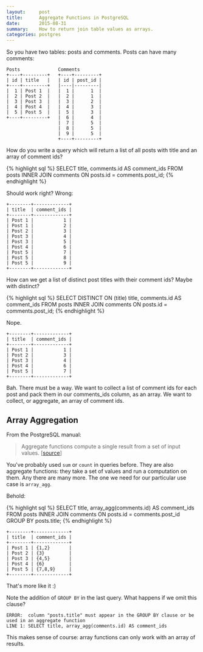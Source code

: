 ```yaml
---
layout:     post
title:      Aggregate Functions in PostgreSQL
date:       2015-08-31
summary:    How to return join table values as arrays.
categories: postgres
---
```


So you have two tables\: posts and comments. Posts can have many comments:

    Posts              Comments
    +----+---------+   +----+---------+
    | id | title   |   | id | post_id |
    +----+---------+   |----|---------|
    |  1 | Post 1  |   |  1 |      1  |
    |  2 | Post 2  |   |  2 |      1  |
    |  3 | Post 3  |   |  3 |      2  |
    |  4 | Post 4  |   |  4 |      3  |
    |  5 | Post 5  |   |  5 |      3  |
    +----+---------+   |  6 |      4  |
                       |  7 |      5  |
                       |  8 |      5  |
                       |  9 |      5  |
                       +----+---------+

How do you write a query which will return a list of all posts with title and an array of comment ids?

{% highlight sql %}
SELECT title, comments.id AS comment_ids
FROM posts INNER JOIN comments ON posts.id = comments.post_id;
{% endhighlight %}

Should work right? Wrong:

    +--------+-------------+
    | title  | comment_ids |
    +--------+-------------+
    | Post 1 |           1 |
    | Post 1 |           2 |
    | Post 2 |           3 |
    | Post 3 |           4 |
    | Post 3 |           5 |
    | Post 4 |           6 |
    | Post 5 |           7 |
    | Post 5 |           8 |
    | Post 5 |           9 |
    +--------+-------------+

How can we get a list of distinct post titles with their comment ids? Maybe with distinct?

{% highlight sql %}
SELECT DISTINCT ON (title) title, comments.id AS comment_ids
FROM posts INNER JOIN comments ON posts.id = comments.post_id;
{% endhighlight %}

Nope.

    +--------+-------------+
    | title  | comment_ids |
    +--------+-------------+
    | Post 1 |           1 |
    | Post 2 |           3 |
    | Post 3 |           4 |
    | Post 4 |           6 |
    | Post 5 |           7 |
    +--------+-------------+

Bah. There must be a way. We want to collect a list of comment ids for each post and pack them in our comments_ids column, as an array. We want to collect, or aggregate, an array of comment ids.

## Array Aggregation

From the PostgreSQL manual:

> Aggregate functions compute a single result from a set of input values.
> [[source](http://www.postgresql.org/docs/9.4/static/functions-aggregate.html)]

You've probably used `sum` or `count` in queries before. They are also aggregate functions: they take a set of values and run a computation on them. Any there are many more. The one we need for our particular use case is `array_agg`.

Behold:

{% highlight sql %}
SELECT title, array_agg(comments.id) AS comment_ids
FROM posts INNER JOIN comments ON posts.id = comments.post_id
GROUP BY posts.title;
{% endhighlight %}

    +--------+-------------+
    | title  | comment_ids |
    +--------+-------------+
    | Post 1 | {1,2}       |
    | Post 2 | {3}         |
    | Post 3 | {4,5}       |
    | Post 4 | {6}         |
    | Post 5 | {7,8,9}     |
    +--------+-------------+

That's more like it :)

Note the addition of `GROUP BY` in the last query. What happens if we omit this clause?

    ERROR:  column "posts.title" must appear in the GROUP BY clause or be used in an aggregate function
    LINE 1: SELECT title, array_agg(comments.id) AS comment_ids

This makes sense of course: array functions can only work with an array of results.
